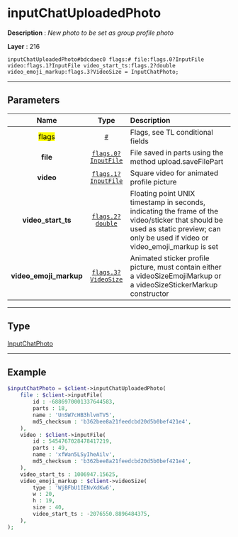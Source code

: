 # inputChatUploadedPhoto

**Description** : *New photo to be set as group profile photo*

**Layer** : 216

```tl
inputChatUploadedPhoto#bdcdaec0 flags:# file:flags.0?InputFile video:flags.1?InputFile video_start_ts:flags.2?double video_emoji_markup:flags.3?VideoSize = InputChatPhoto;
```

---

## Parameters

| Name | Type | Description |
| :---: | :---: | :--- |
| <mark>flags</mark> | [`#`](type/#) | Flags, see TL conditional fields |
| **file** | [`flags.0?InputFile`](type/InputFile) | File saved in parts using the method upload.saveFilePart |
| **video** | [`flags.1?InputFile`](type/InputFile) | Square video for animated profile picture |
| **video_start_ts** | [`flags.2?double`](type/double) | Floating point UNIX timestamp in seconds, indicating the frame of the video/sticker that should be used as static preview; can only be used if video or video_emoji_markup is set |
| **video_emoji_markup** | [`flags.3?VideoSize`](type/VideoSize) | Animated sticker profile picture, must contain either a videoSizeEmojiMarkup or a videoSizeStickerMarkup constructor |

---

## Type

[InputChatPhoto](type/InputChatPhoto)

---

## Example

```php
$inputChatPhoto = $client->inputChatUploadedPhoto(
	file : $client->inputFile(
		id : -6886970001337644583,
		parts : 18,
		name : 'UnSW7cHB3hlvmTV5',
		md5_checksum : 'b362bee8a21feedcbd20d5b0bef421e4',
	),
	video : $client->inputFile(
		id : 5454767028478417219,
		parts : 49,
		name : 'xfWan5LSyIheAilv',
		md5_checksum : 'b362bee8a21feedcbd20d5b0bef421e4',
	),
	video_start_ts : 1006947.15625,
	video_emoji_markup : $client->videoSize(
		type : 'WjBFbU1IENvXdKw6',
		w : 20,
		h : 19,
		size : 40,
		video_start_ts : -2076550.8896484375,
	),
);
```